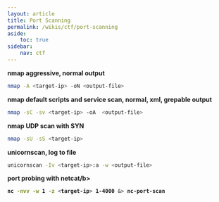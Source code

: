 ```yaml
---
layout: article
title: Port Scanning
permalink: /wikis/ctf/port-scanning
aside:
    toc: true
sidebar:
    nav: ctf
---
```



<b>nmap aggressive, normal output</b> 
```bash
nmap -A <target-ip> -oN <output-file> 
```
 
<b>nmap default scripts and service scan, normal, xml, grepable output</b>
```bash
nmap -sC -sv <target-ip> -oA  <output-file> 
```

<b>nmap UDP scan with SYN</b>
```bash
nmap -sU -sS <target-ip> 
```
 
<b>unicornscan, log to file</b> 
```bash
unicornscan -Iv <target-ip>:a -w <output-file> 
```

<b>port probing with netcat/b>
```bash
nc -nvv -w 1 -z <target-ip> 1-4000 &> nc-port-scan 
```
